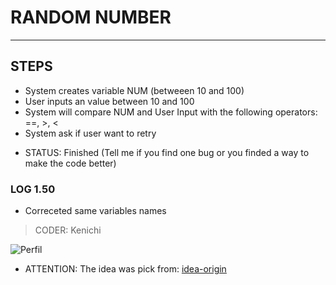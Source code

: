 # RANDOM NUMBER

---
## STEPS
* System creates variable NUM (betweeen 10 and 100)
* User inputs an value between 10 and 100
* System will compare NUM and User Input with the following operators: ==, >, <
* System ask if user want to retry

- STATUS: Finished (Tell me if you find one bug or you finded a way to make the code better)

### LOG 1.50

- Correceted same variables names


> CODER: Kenichi

![Perfil](https://avatars3.githubusercontent.com/u/68565303?s=460&u=6fbbcebbcc411405d6fe38f0885db0c704d091e7&v=4)

* ATTENTION: The idea was pick from: [idea-origin](https://devaprender.com/5-ideias-de-projetos-python-para-iniciantes/)